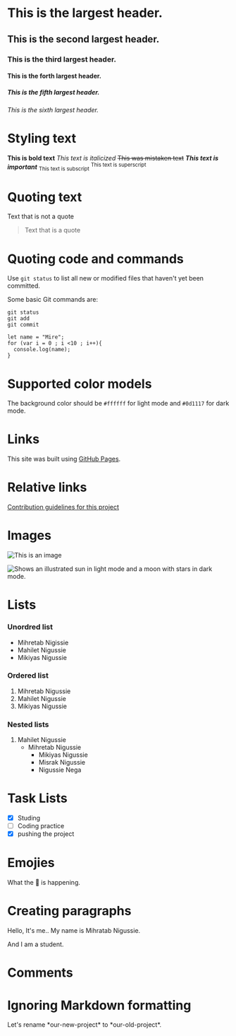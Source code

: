 # This is the largest header.
## This is the second largest header.
### This is the third largest header.
#### This is the forth largest header.
##### This is the fifth largest header.
###### This is the sixth largest header.

# Styling text

**This is bold text**
*This text is italicized*
~~This was mistaken text~~
***This text is important***
<sub>This text is subscript</sub>
<sup>This text is superscript</sup>

# Quoting text
Text that is not a quote

> Text that is a quote

# Quoting code and commands
Use `git status` to list all new or modified files that haven't yet been committed.

Some basic Git commands are:
```
git status
git add
git commit
```
```
let name = "Mire";
for (var i = 0 ; i <10 ; i++){
  console.log(name);
}
```
# Supported color models
The background color should be `#ffffff` for light mode and `#0d1117` for dark mode.

# Links
This site was built using [GitHub Pages](https://pages.github.com/).

# Relative links
[Contribution guidelines for this project](docs/CONTRIBUTING.md)

# Images

![This is an image](https://myoctocat.com/assets/images/base-octocat.svg)

<picture>
  <source media="(prefers-color-scheme: dark)" srcset="https://user-images.githubusercontent.com/25423296/163456776-7f95b81a-f1ed-45f7-b7ab-8fa810d529fa.png">
  <source media="(prefers-color-scheme: light)" srcset="https://user-images.githubusercontent.com/25423296/163456779-a8556205-d0a5-45e2-ac17-42d089e3c3f8.png">
  <img alt="Shows an illustrated sun in light mode and a moon with stars in dark mode." src="https://user-images.githubusercontent.com/25423296/163456779-a8556205-d0a5-45e2-ac17-42d089e3c3f8.png">
</picture>

# Lists
### Unordred list

+ Mihretab Nigissie
+ Mahilet Nigussie
+ Mikiyas Nigussie

### Ordered list

1. Mihretab Nigussie
2. Mahilet Nigussie
3. Mikiyas Nigussie

### Nested lists

1. Mahilet Nigussie
   + Mihretab Nigussie
     + Mikiyas Nigussie
     + Misrak Nigussie
     + Nigussie Nega

# Task Lists

- [x] Studing
- [ ] Coding practice
- [x] pushing the project 

# Emojies
What the 💩 is happening.

# Creating paragraphs

Hello, It's me.. My name is Mihratab Nigussie.

And I am a student.

# Comments
<!-- This content will not appear in the rendered Markdown -->

# Ignoring Markdown formatting

Let's rename \*our-new-project\* to \*our-old-project\*.
